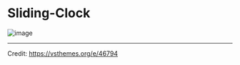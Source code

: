 # Sliding-Clock

![image](https://github.com/user-attachments/assets/aa96f93e-cce6-4864-9cb8-1c10960032f5)

---

Credit: https://vsthemes.org/e/46794

